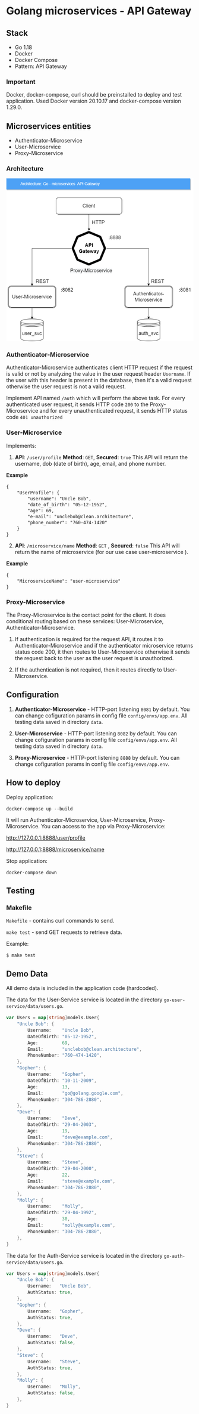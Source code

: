 # Golang microservices - API Gateway 

## Stack

 - Go 1.18
 - Docker
 - Docker Compose
 - Pattern: API Gateway

### Important

Docker, docker-compose, curl should be preinstalled to deploy and test application.
Used Docker version 20.10.17 and docker-compose version 1.29.0.

## Microservices entities

 - Authenticator-Microservice
 - User-Microservice
 - Proxy-Microservice

### Architecture

![Architecture](https://github.com/snsvistunov/go-microservices/blob/master/go_microservices.png?raw=true)

### Authenticator-Microservice
Authenticator-Microservice authenticates client HTTP request if the request is valid or not by analyzing the value in the user request header `Username`. If the user with this header is present in the database, then it's a valid request otherwise the user request is not a valid request.

Implement API named `/auth` which will perform the above task. For every authenticated user request, it sends HTTP code `200` to the Proxy-Microservice and for every
unauthenticated request, it sends HTTP status code `401 unauthorized` 

### User-Microservice

Implements:
1. **API**: `/user/profile` **Method**: `GET`, **Secured**: `true`
This API will return the username, dob (date of birth), age, email, and phone number.

**Example**

```
{
    "UserProfile": {
        "username": "Uncle Bob",
        "date_of_birth": "05-12-1952",
        "age": 69,
        "e-mail": "unclebob@clean.architecture",
        "phone_number": "760-474-1420"
    }
}
```

2. **API**: `/microservice/name` **Method**: `GET` , **Secured**: `false`
This API will return the name of microservice (for our use case user-microservice ).

**Example**

```
{
    "MicroserviceName": "user-microservice"
}
```

### Proxy-Microservice

The Proxy-Microservice is the contact point for the client. It does conditional routing based on these services: User-Microservice, Authenticator-Microservice.

1. If authentication is required for the request API, it routes it to Authenticator-Microservice and if the authenticator microservice returns status code 200, it then routes to User-Microservice otherwise it sends the request back to the user as the user request is unauthorized.

2. If the authentication is not required, then it routes directly to User-Microservice. 


## Configuration

1. **Authenticator-Microservice** - HTTP-port listening `8081` by default. You can change cofiguration params in config file `config/envs/app.env`. All testing data saved in directory `data`.

2. **User-Microservice** - HTTP-port listening `8082` by default. You can change cofiguration params in config file `config/envs/app.env`. All testing data saved in directory `data`.   

3. **Proxy-Microservice** - HTTP-port listening `8888` by default. You can change cofiguration params in config file `config/envs/app.env`.

## How to deploy 

Deploy application:

```
docker-compose up --build 
```

It will run Authenticator-Microservice, User-Microservice, Proxy-Microservice.
You can access to the app via Proxy-Microservice:   

http://127.0.0.1:8888/user/profile

http://127.0.0.1:8888/microservice/name

Stop application:

```
docker-compose down
```

## Testing

### Makefile

`Makefile` - contains curl commands to send.

`make test` - send GET requests to retrieve data.

Example:
```
$ make test

```

## Demo Data

All demo data is included in the application code (hardcoded).

The data for the User-Service service is located in the directory `go-user-service/data/users.go`.

```go
var Users = map[string]models.User{
	"Uncle Bob": {
		Username:    "Uncle Bob",
		DateOfBirth: "05-12-1952",
		Age:         69,
		Email:       "unclebob@clean.architecture",
		PhoneNumber: "760-474-1420",
	},
	"Gopher": {
		Username:    "Gopher",
		DateOfBirth: "10-11-2009",
		Age:         13,
		Email:       "go@golang.google.com",
		PhoneNumber: "304-786-2880",
	},
	"Deve": {
		Username:    "Deve",
		DateOfBirth: "29-04-2003",
		Age:         19,
		Email:       "deve@example.com",
		PhoneNumber: "304-786-2880",
	},
	"Steve": {
		Username:    "Steve",
		DateOfBirth: "29-04-2000",
		Age:         22,
		Email:       "steve@example.com",
		PhoneNumber: "304-786-2880",
	},
	"Molly": {
		Username:    "Molly",
		DateOfBirth: "29-04-1992",
		Age:         30,
		Email:       "molly@example.com",
		PhoneNumber: "304-786-2880",
	},
}

```

The data for the Auth-Service service is located in the directory `go-auth-service/data/users.go`.

```go
var Users = map[string]models.User{
	"Uncle Bob": {
		Username:   "Uncle Bob",
		AuthStatus: true,
	},
	"Gopher": {
		Username:   "Gopher",
		AuthStatus: true,
	},
	"Deve": {
		Username:   "Deve",
		AuthStatus: false,
	},
	"Steve": {
		Username:   "Steve",
		AuthStatus: true,
	},
	"Molly": {
		Username:   "Molly",
		AuthStatus: false,
	},
}

```